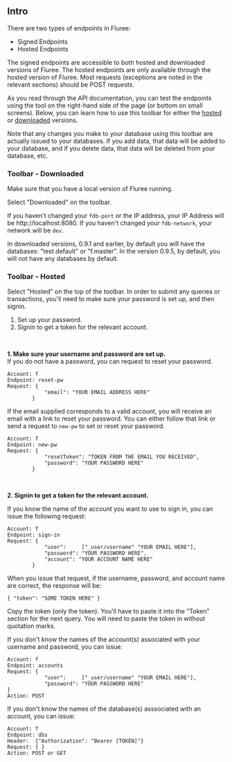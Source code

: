 ## Intro

There are two types of endpoints in Fluree: 

- Signed Endpoints 
- Hosted Endpoints

The signed endpoints are accessible to both hosted and downloaded versions of Fluree. The hosted endpoints are only available through the hosted version of Fluree. Most requests (exceptions are noted in the relevant sections) should be POST requests.

As you read through the API documentation, you can test the endpoints using the tool on the right-hand side of the page (or bottom on small screens). Below, you can learn how to use this toolbar for either the [hosted](#using-the-toolbar-hosted) or [downloaded](#using-the-toolbar-downloaded) versions.

Note that any changes you make to your database using this toolbar are actually issued to your databases. If you add data, that data will be added to your database, and if you delete data, that data will be deleted from your database, etc.

### Toolbar - Downloaded

Make sure that you have a local version of Fluree running.

Select "Downloaded" on the toolbar. 

If you haven't changed your `fdb-port` or the IP address, your IP Address will be http://localhost:8080. 
If you haven't changed your `fdb-network`, your network will be `dev`. 

In downloaded versions, 0.9.1 and earlier, by default you will have the databases: "test.default" or "f.master". 
In the version 0.9.5, by default, you will not have any databases by default.

### Toolbar - Hosted

Select "Hosted" on the top of the toolbar. In order to submit any queries or transactions, you'll need to make sure your password is set up, and then signin. 

1. Set up your password.
2. Signin to get a token for the relevant account.

<br/>

**1. Make sure your username and password are set up.**
<br/>
If you do not have a password, you can request to reset your password. 

```
Account: f
Endpoint: reset-pw
Request: {
            "email": "YOUR EMAIL ADDRESS HERE"
        }
```

If the email supplied corresponds to a valid account, you will receive an email with a link to reset your password. You can either follow that link or send a request to `new-pw` to set or reset your password.

```
Account: f
Endpoint: new-pw
Request: {
            "resetToken": "TOKEN FROM THE EMAIL YOU RECEIVED",
            "password": "YOUR PASSWORD HERE"
        }
```

<br/>



**2. Signin to get a token for the relevant account.**

If you know the name of the account you want to use to sign in, you can issue the following request:

```
Account: f
Endpoint: sign-in
Request: {
            "user":     ["_user/username" "YOUR EMAIL HERE"],
            "password": "YOUR PASSWORD HERE",
            "account": "YOUR ACCOUNT NAME HERE"
        }
```

When you issue that request, if the username, password, and account name are correct, the response will be:

```
{ "token": "SOME TOKEN HERE" }
```

Copy the token (only the token). You'll have to paste it into the "Token" section for the next query. You will need to paste the token in without quotation marks. 

If you don't know the names of the account(s) associated with your username and password, you can issue:

```
Account: f
Endpoint: accounts
Request: {
            "user":     ["_user/username" "YOUR EMAIL HERE"],
            "password": "YOUR PASSWORD HERE"
}
Action: POST
```

If you don't know the names of the database(s) asssociated with an account, you can issue:

```
Account: f
Endpoint: dbs
Header:  {"Authorization": "Bearer [TOKEN]"}
Request: { }
Action: POST or GET
```